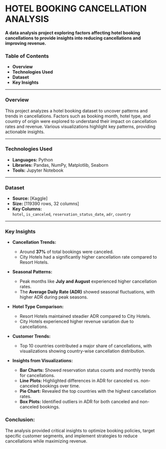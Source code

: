 # HOTEL BOOKING CANCELLATION ANALYSIS


**A data analysis project exploring factors affecting hotel booking cancellations to provide insights into reducing cancellations and improving revenue.**

### Table of Contents  
- **Overview**  
- **Technologies Used**  
- **Dataset**  
- **Key Insights**

---

### **Overview**  
This project analyzes a hotel booking dataset to uncover patterns and trends in cancellations. Factors such as booking month, hotel type, and country of origin were explored to understand their impact on cancellation rates and revenue. Various visualizations highlight key patterns, providing actionable insights.

---

### **Technologies Used**  
- **Languages:** Python  
- **Libraries:** Pandas, NumPy, Matplotlib, Seaborn  
- **Tools:** Jupyter Notebook  

---

### **Dataset**  
- **Source:** [Kaggle]  
- **Size:** [119390 rows, 32 columns]  
- **Key Columns:**  
  `hotel`, `is_canceled`, `reservation_status_date`, `adr`, `country`

---

### **Key Insights**  
- **Cancellation Trends:**  
  - Around **37%** of total bookings were canceled.  
  - City Hotels had a significantly higher cancellation rate compared to Resort Hotels.  

- **Seasonal Patterns:**  
  - Peak months like **July and August** experienced higher cancellation rates.  
  - The **Average Daily Rate (ADR)** showed seasonal fluctuations, with higher ADR during peak seasons.  

- **Hotel Type Comparison:**  
  - Resort Hotels maintained steadier ADR compared to City Hotels.  
  - City Hotels experienced higher revenue variation due to cancellations.  

- **Customer Trends:**  
  - Top 10 countries contributed a major share of cancellations, with visualizations showing country-wise cancellation distribution.  

- **Insights from Visualizations:**  
  - **Bar Charts:** Showed reservation status counts and monthly trends for cancellations.  
  - **Line Plots:** Highlighted differences in ADR for canceled vs. non-canceled bookings over time.  
  - **Pie Chart:** Revealed the top countries with the highest cancellation rates.  
  - **Box Plots:** Identified outliers in ADR for both canceled and non-canceled bookings.  

### **Conclusion:**  
The analysis provided critical insights to optimize booking policies, target specific customer segments, and implement strategies to reduce cancellations while maximizing revenue.

